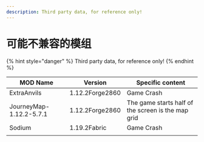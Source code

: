 ```yaml
---
description: Third party data, for reference only!
---
```


# 可能不兼容的模组

{% hint style="danger" %}
Third party data, for reference only!
{% endhint %}

| MOD Name                | Version         | Specific content                                   |
| ----------------------- | --------------- | -------------------------------------------------- |
| ExtraAnvils             | 1.12.2Forge2860 | Game Crash                                         |
| JourneyMap-1.12.2-5.7.1 | 1.12.2Forge2860 | The game starts half of the screen is the map grid |
| Sodium                  | 1.19.2Fabric    | Game Crash                                         |
|                         |                 |                                                    |
